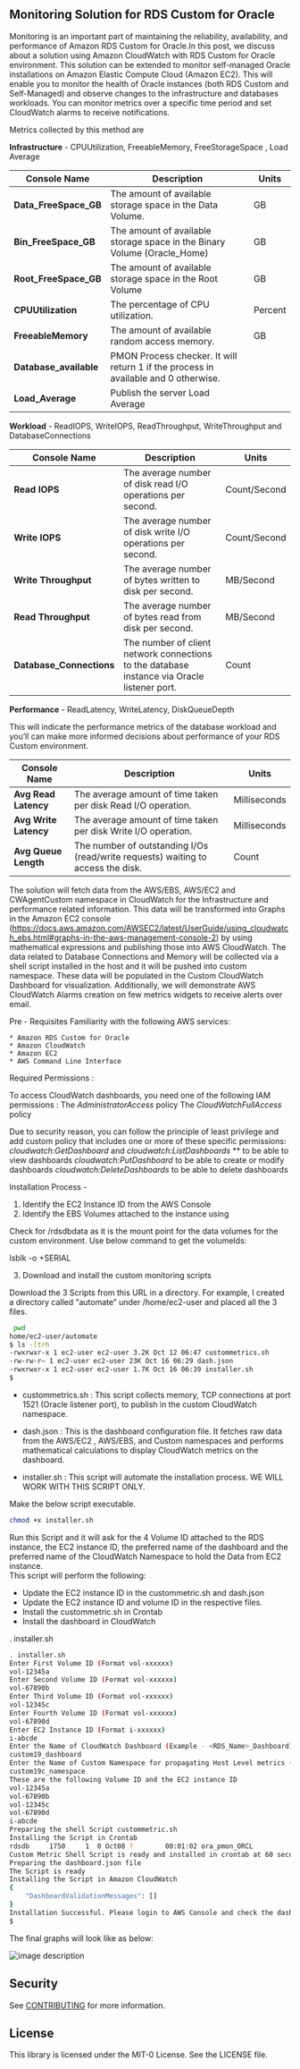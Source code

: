 ## Monitoring Solution for RDS Custom for Oracle

Monitoring is an important part of maintaining the reliability, availability, and performance of Amazon RDS Custom for Oracle.In this post, we discuss about a solution using Amazon CloudWatch with RDS Custom for Oracle environment. This solution can be extended to monitor self-managed Oracle installations on Amazon Elastic Compute Cloud (Amazon EC2). This will enable you to monitor the health of Oracle instances (both RDS Custom and Self-Managed) and observe changes to the infrastructure and databases workloads. You can monitor metrics over a specific time period and set CloudWatch alarms to receive notifications.

Metrics collected by this method are 

**Infrastructure** - CPUUtilization, FreeableMemory, FreeStorageSpace , Load Average

| **Console Name**       | **Description**                                                                     | **Units** |
|------------------------|-------------------------------------------------------------------------------------|-----------|
| **Data_FreeSpace_GB**  | The amount of available storage space in the Data Volume.                           | GB        |
| **Bin_FreeSpace_GB**   | The amount of available storage space in the Binary Volume (Oracle_Home)            | GB        |
| **Root_FreeSpace_GB**  | The amount of available storage space in the Root Volume                            | GB        |
| **CPUUtilization**     | The percentage of CPU utilization.                                                  | Percent   |
| **FreeableMemory**     | The amount of available random access memory.                                       | GB        |
| **Database_available** | PMON Process checker. It will return 1 if the process in available and 0 otherwise. |           |
| **Load_Average**       | Publish the server Load Average                                                     |


 **Workload** - ReadIOPS, WriteIOPS, ReadThroughput, WriteThroughput and DatabaseConnections

| **Console Name**         | **Description**                                                                             | **Units**    |
|--------------------------|---------------------------------------------------------------------------------------------|--------------|
| **Read IOPS**            | The average number of disk read I/O operations per second.                                  | Count/Second |
| **Write IOPS**           | The average number of disk write I/O operations per second.                                 | Count/Second |
| **Write Throughput**     | The average number of bytes written to disk per second.                                     | MB/Second    |
| **Read Throughput**      | The average number of bytes read from disk per second.                                      | MB/Second    |
| **Database_Connections** | The number of client network connections to the database instance via Oracle listener port. | Count        |


**Performance** - ReadLatency, WriteLatency, DiskQueueDepth

This will indicate the performance metrics of the database workload and you’ll can make more informed decisions about performance of your RDS Custom environment. 

| **Console Name**      | **Description**                                                                  | **Units**    |
|-----------------------|----------------------------------------------------------------------------------|--------------|
| **Avg Read Latency**  | The average amount of time taken per disk Read I/O operation.                    | Milliseconds |
| **Avg Write Latency** | The average amount of time taken per disk Write I/O operation.                   | Milliseconds |
| **Avg Queue Length**  | The number of outstanding I/Os (read/write requests) waiting to access the disk. | Count        |

The solution will fetch data from the AWS/EBS, AWS/EC2 and CWAgentCustom namespace in CloudWatch for the Infrastructure and performance related information. This data will be transformed into Graphs in the Amazon EC2 console (https://docs.aws.amazon.com/AWSEC2/latest/UserGuide/using_cloudwatch_ebs.html#graphs-in-the-aws-management-console-2) by using mathematical expressions and publishing those into AWS CloudWatch. The data related to Database Connections and Memory will be collected via a shell script installed in the host and it will be pushed into custom namespace. These data will be populated in the Custom CloudWatch Dashboard for visualization. Additionally, we will demonstrate AWS CloudWatch Alarms creation on few metrics widgets to receive alerts over email. 

Pre - Requisites 
Familiarity with the following AWS services:

    * Amazon RDS Custom for Oracle
    * Amazon CloudWatch
    * Amazon EC2
    * AWS Command Line Interface

Required Permissions :

To access CloudWatch dashboards, you need one of the following IAM permissions :
The *AdministratorAccess* policy
The *CloudWatchFullAccess* policy

Due to security reason, you can follow the principle of least privilege and add custom policy that includes one or more of these specific permissions:
*cloudwatch:GetDashboard* and *cloudwatch:ListDashboards* ** to be able to view dashboards
*cloudwatch:PutDashboard* to be able to create or modify dashboards
*cloudwatch:DeleteDashboards* to be able to delete dashboards


Installation Process -

1. Identify the EC2 Instance ID from the AWS Console
2. Identify the EBS Volumes <rdsdbdata> attached to the instance using 

Check for /rdsdbdata as it is the mount point for the data volumes for the custom environment. Use below command to get the volumeIds:

lsblk -o +SERIAL

3. Download and install the custom monitoring scripts

Download the 3 Scripts from this URL in a directory.  For example, I created a directory called “automate” under /home/ec2-user and placed all the 3 files.

``` bash
 pwd
home/ec2-user/automate
$ ls -ltrh
-rwxrwxr-x 1 ec2-user ec2-user 3.2K Oct 12 06:47 custommetrics.sh
-rw-rw-r— 1 ec2-user ec2-user 23K Oct 16 06:29 dash.json
-rwxrwxr-x 1 ec2-user ec2-user 1.7K Oct 16 06:39 installer.sh
$
```

* custommetrics.sh : This script collects memory, TCP connections at port 1521 (Oracle listener port), to publish in the custom CloudWatch namespace. 

* dash.json : This is the dashboard configuration file. It fetches raw data from the AWS/EC2 , AWS/EBS, and Custom namespaces and performs mathematical calculations to display CloudWatch metrics on the dashboard.

* installer.sh : This script will automate the installation process. WE WILL WORK WITH THIS SCRIPT ONLY.

Make the below script executable. 

``` bash
chmod +x installer.sh
```

Run this Script and it will ask for the 4 Volume ID attached to the RDS instance, the EC2 instance ID, the preferred name of the dashboard and the preferred name of the CloudWatch Namespace to hold the Data from EC2 instance.  
This script will perform the following:

* Update the EC2 instance ID in the custommetric.sh and dash.json
* Update the EC2 instance ID and volume ID in the respective files. 
* Install the custommetric.sh in Crontab 
* Install the dashboard in CloudWatch 

. installer.sh

``` bash
. installer.sh 
Enter First Volume ID (Format vol-xxxxxx)
vol-12345a
Enter Second Volume ID (Format vol-xxxxxx)
vol-67890b
Enter Third Volume ID (Format vol-xxxxxx)
vol-12345c
Enter Fourth Volume ID (Format vol-xxxxxx)
vol-67890d
Enter EC2 Instance ID (Format i-xxxxxx)
i-abcde
Enter the Name of CloudWatch Dashboard (Example - <RDS_Name>_Dashboard)
custom19_dashboard
Enter the Name of Custom Namespace for propagating Host Level metrics (Example - <RDS_Name>_Agent)
custom19c_namespace
These are the following Volume ID and the EC2 instance ID
vol-12345a
vol-67890b
vol-12345c
vol-67890d
i-abcde
Preparing the shell Script custommetric.sh
Installing the Script in Crontab
rdsdb     1750     1  0 Oct08 ?        00:01:02 ora_pmon_ORCL
Custom Metric Shell Script is ready and installed in crontab at 60 seconds frequency.
Preparing the dashboard.json file
The Script is ready
Installing the Script in Amazon CloudWatch
{
    "DashboardValidationMessages": []
}
Installation Successful. Please login to AWS Console and check the dashboard. The metrics might take few minutes to populate in CloudWatch
$ 
```

The final graphs will look like as below:

![image description](final.png)





## Security

See [CONTRIBUTING](CONTRIBUTING.md#security-issue-notifications) for more information.

## License

This library is licensed under the MIT-0 License. See the LICENSE file.

